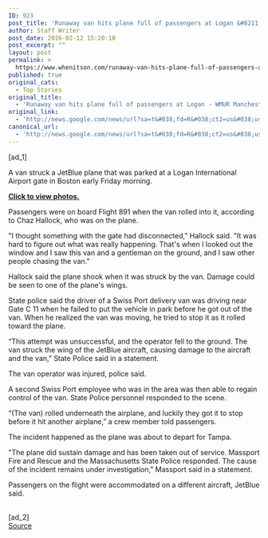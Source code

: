 ```yaml
---
ID: 923
post_title: 'Runaway van hits plane full of passengers at Logan &#8211; WMUR Manchester'
author: Staff Writer
post_date: 2016-02-12 15:20:10
post_excerpt: ""
layout: post
permalink: >
  https://www.whenitson.com/runaway-van-hits-plane-full-of-passengers-at-logan-wmur-manchester/
published: true
original_cats:
  - Top Stories
original_title:
  - 'Runaway van hits plane full of passengers at Logan - WMUR Manchester'
original_link:
  - 'http://news.google.com/news/url?sa=t&#038;fd=R&#038;ct2=us&#038;usg=AFQjCNHFZrv5bC0JUNYgMK3e0lg5gi3cCw&#038;clid=c3a7d30bb8a4878e06b80cf16b898331&#038;cid=52779046324757&#038;ei=Kfi9VuC_CtjBhAGu-o7YAg&#038;url=http://www.wmur.com/news/runaway-van-hits-plane-full-of-passengers-at-logan/37961152'
canonical_url:
  - 'http://news.google.com/news/url?sa=t&#038;fd=R&#038;ct2=us&#038;usg=AFQjCNHFZrv5bC0JUNYgMK3e0lg5gi3cCw&#038;clid=c3a7d30bb8a4878e06b80cf16b898331&#038;cid=52779046324757&#038;ei=Kfi9VuC_CtjBhAGu-o7YAg&#038;url=http://www.wmur.com/news/runaway-van-hits-plane-full-of-passengers-at-logan/37961152'
---
```

 [ad_1]
<br><div readability="79.034482758621">
                <p>A van struck a JetBlue plane that was parked at a Logan International Airport gate in Boston early Friday morning.</p><aside>
            </aside><p><a href="http://www.wmur.com/news/images-van-hits-plane-at-logan/37961182" target="_blank"><strong>Click to view photos.</strong></a></p><p>Passengers were on board Flight 891 when the van rolled into it, according to Chaz Hallock, who was on the plane.<br/></p><p>"I thought something with the gate had disconnected," Hallock said. "It was hard to figure out what was really happening. That's when I looked out the window and I saw this van and a gentleman on the ground, and I saw other people chasing the van."</p><p>Hallock said the plane shook when it was struck by the van. Damage could be seen to one of the plane's wings.</p><p>State police said the driver of a Swiss Port delivery van was driving near Gate C 11 when he failed to put the vehicle in park before he got out of the van. When he realized the van was moving, he tried to stop it as it rolled toward the plane.</p><p>“This attempt was unsuccessful, and the operator fell to the ground. The van struck the wing of the JetBlue aircraft, causing damage to the aircraft and the van,” State Police said in a statement.<br/></p><p>The van operator was injured, police said.<br/></p><p>A second Swiss Port employee who was in the area was then able to regain control of the van. State Police personnel responded to the scene.<br/></p><p>“(The van) rolled underneath the airplane, and luckily they got it to stop before it hit another airplane,” a crew member told passengers.<br/></p><p>The incident happened as the plane was about to depart for Tampa.<br/></p><p>"The plane did sustain damage and has been taken out of service. Massport Fire and Rescue and the Massachusetts State Police responded. The cause of the incident remains under investigation," Massport said in a statement.<br/></p><p>Passengers on the flight were accommodated on a different aircraft, JetBlue said.</p>
                </div>
<br>[ad_2]
<br><a href="http://news.google.com/news/url?sa=t&#038;fd=R&#038;ct2=us&#038;usg=AFQjCNHFZrv5bC0JUNYgMK3e0lg5gi3cCw&#038;clid=c3a7d30bb8a4878e06b80cf16b898331&#038;cid=52779046324757&#038;ei=Kfi9VuC_CtjBhAGu-o7YAg&#038;url=http://www.wmur.com/news/runaway-van-hits-plane-full-of-passengers-at-logan/37961152">Source </a>